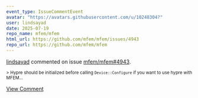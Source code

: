 ```yaml
---
event_type: IssueCommentEvent
avatar: "https://avatars.githubusercontent.com/u/10248304?"
user: lindsayad
date: 2025-07-19
repo_name: mfem/mfem
html_url: https://github.com/mfem/mfem/issues/4943
repo_url: https://github.com/mfem/mfem
---
```


<a href='https://github.com/lindsayad' target='_blank'>lindsayad</a> commented on issue <a href='https://github.com/mfem/mfem/issues/4943' target='_blank'>mfem/mfem#4943</a>.

<small>> Hypre should be initialized before calling `Device::Configure` if you want to use hypre with MFEM...</small>

<a href='https://github.com/mfem/mfem/issues/4943' target='_blank'>View Comment</a>